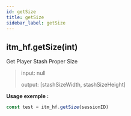 ```yaml
---
id: getSize
title: getSize
sidebar_label: getSize
---
```


## itm_hf.getSize(int)
Get Player Stash Proper Size
> input: null
>
> output: [stashSizeWidth, stashSizeHeight]

**Usage exemple :**
```js
const test = itm_hf.getSize(sessionID)
```